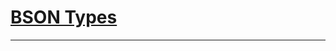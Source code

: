 # [BSON Types](https://docs.mongodb.com/manual/reference/bson-types/)
















***************************************